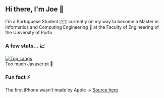 ## Hi there, I'm Joe 👋
I'm a Portuguese Student 🇵🇹 currently on my way to become a Master in Informatics and Computing Engineering 💾 at the Faculty of Engineering of the University of Porto


### A few stats... 📈
[![Top Langs](https://github-readme-stats.vercel.app/api/top-langs/?username=JoeMGomes&layout=compact&theme=dark)](https://github.com/anuraghazra/github-readme-stats)  
  Too much Javascript 👀
  
### Fun fact ⚡  
  The first iPhone wasn't made by Apple -> [Source here](https://www.huffingtonpost.com/2013/08/19/iphones-facts_n_3756997.html)
<!--
**JoeMGomes/JoeMGomes** is a ✨ _special_ ✨ repository because its `README.md` (this file) appears on your GitHub profile.

Here are some ideas to get you started:

- 🔭 I’m currently working on ...
- 🌱 I’m currently learning ...
- 👯 I’m looking to collaborate on ...
- 🤔 I’m looking for help with ...
- 💬 Ask me about ...
- 📫 How to reach me: ...
- 😄 Pronouns: ...
- ⚡ Fun fact: ...
-->
